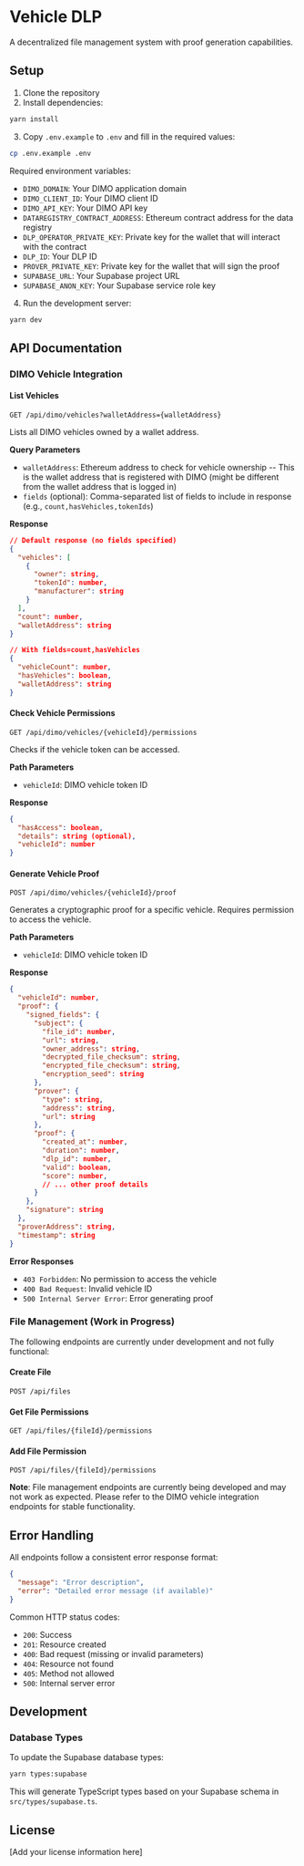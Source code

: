 # Vehicle DLP

A decentralized file management system with proof generation capabilities.

## Setup

1. Clone the repository
2. Install dependencies:
```bash
yarn install
```

3. Copy `.env.example` to `.env` and fill in the required values:
```bash
cp .env.example .env
```

Required environment variables:
- `DIMO_DOMAIN`: Your DIMO application domain
- `DIMO_CLIENT_ID`: Your DIMO client ID
- `DIMO_API_KEY`: Your DIMO API key
- `DATAREGISTRY_CONTRACT_ADDRESS`: Ethereum contract address for the data registry
- `DLP_OPERATOR_PRIVATE_KEY`: Private key for the wallet that will interact with the contract
- `DLP_ID`: Your DLP ID
- `PROVER_PRIVATE_KEY`: Private key for the wallet that will sign the proof
- `SUPABASE_URL`: Your Supabase project URL
- `SUPABASE_ANON_KEY`: Your Supabase service role key

4. Run the development server:
```bash
yarn dev
```

## API Documentation

### DIMO Vehicle Integration

#### List Vehicles
```http
GET /api/dimo/vehicles?walletAddress={walletAddress}
```

Lists all DIMO vehicles owned by a wallet address.

**Query Parameters**
- `walletAddress`: Ethereum address to check for vehicle ownership -- This is the wallet address that is registered with DIMO (might be different from the wallet address that is logged in)
- `fields` (optional): Comma-separated list of fields to include in response (e.g., `count,hasVehicles,tokenIds`)

**Response**
```json
// Default response (no fields specified)
{
  "vehicles": [
    {
      "owner": string,
      "tokenId": number,
      "manufacturer": string
    }
  ],
  "count": number,
  "walletAddress": string
}

// With fields=count,hasVehicles
{
  "vehicleCount": number,
  "hasVehicles": boolean,
  "walletAddress": string
}
```

#### Check Vehicle Permissions
```http
GET /api/dimo/vehicles/{vehicleId}/permissions
```

Checks if the vehicle token can be accessed.

**Path Parameters**
- `vehicleId`: DIMO vehicle token ID

**Response**
```json
{
  "hasAccess": boolean,
  "details": string (optional),
  "vehicleId": number
}
```

#### Generate Vehicle Proof
```http
POST /api/dimo/vehicles/{vehicleId}/proof
```

Generates a cryptographic proof for a specific vehicle. Requires permission to access the vehicle.

**Path Parameters**
- `vehicleId`: DIMO vehicle token ID

**Response**
```json
{
  "vehicleId": number,
  "proof": {
    "signed_fields": {
      "subject": {
        "file_id": number,
        "url": string,
        "owner_address": string,
        "decrypted_file_checksum": string,
        "encrypted_file_checksum": string,
        "encryption_seed": string
      },
      "prover": {
        "type": string,
        "address": string,
        "url": string
      },
      "proof": {
        "created_at": number,
        "duration": number,
        "dlp_id": number,
        "valid": boolean,
        "score": number,
        // ... other proof details
      }
    },
    "signature": string
  },
  "proverAddress": string,
  "timestamp": string
}
```

**Error Responses**
- `403 Forbidden`: No permission to access the vehicle
- `400 Bad Request`: Invalid vehicle ID
- `500 Internal Server Error`: Error generating proof

### File Management (Work in Progress)

The following endpoints are currently under development and not fully functional:

#### Create File
```http
POST /api/files
```

#### Get File Permissions
```http
GET /api/files/{fileId}/permissions
```

#### Add File Permission
```http
POST /api/files/{fileId}/permissions
```

**Note**: File management endpoints are currently being developed and may not work as expected. Please refer to the DIMO vehicle integration endpoints for stable functionality.

## Error Handling

All endpoints follow a consistent error response format:

```json
{
  "message": "Error description",
  "error": "Detailed error message (if available)"
}
```

Common HTTP status codes:
- `200`: Success
- `201`: Resource created
- `400`: Bad request (missing or invalid parameters)
- `404`: Resource not found
- `405`: Method not allowed
- `500`: Internal server error

## Development

### Database Types

To update the Supabase database types:

```bash
yarn types:supabase
```

This will generate TypeScript types based on your Supabase schema in `src/types/supabase.ts`.

## License

[Add your license information here]
